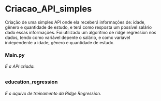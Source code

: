 # Criacao_API_simples
Criação de uma simples API onde ela receberá informações de: idade, gênero e quantidade de estudo, e terá como resposta um possível salário dado essas informações. Foi utilizado um algoritmo de ridge regression nos dados, tendo como variável depente o salário, e como variavel independente a idade, gênero e quantidade de estudo.

### Main.py
###### É a API criada.

### education_regression
###### É o aquivo de treinamento da Ridge Regression.
